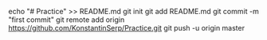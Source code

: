 echo "# Practice" >> README.md
git init
git add README.md
git commit -m "first commit"
git remote add origin https://github.com/KonstantinSerp/Practice.git
git push -u origin master
